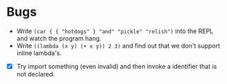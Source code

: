 # Bugs

- Write `(car { { "hotdogs" } "and" "pickle" "relish")` into the REPL and watch the program hang.
- Write `((lambda (x y) (+ x y)) 2 3)` and find out that we don't support inline lambda's.
- [x] Try import something (even invalid) and then invoke a identifier that is not declared. 

